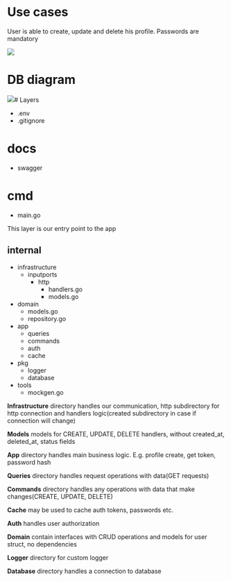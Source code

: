 # Use cases
User is able to create, update and delete his profile. Passwords are mandatory

[![](https://mermaid.ink/img/pako:eNp90MEKwjAMBuBXCTkpzBfYQXAOEfQg6ECwHsqa6qBbR9ciYn13awvDXcylIfngD31hrQVhjlLpR33nxsKpZB2EWl2qgcwVFoulPza3DlzvoZgdjJaNIqgNcUtinnARWdWLMIM-Eb8dsYuLKS5J0Q8-j1jExRSvYxr0erAeNrNDeP9eEN0uuX_h0e2Tm-Zihi2Zljci_M7rO2No79QSwzy0giR3yjJk3TtQ7qw-Prsac2scZZgyy4bfDG8xl1wN9P4ASpZ4EA?type=png)](https://mermaid.live/edit#pako:eNp90MEKwjAMBuBXCTkpzBfYQXAOEfQg6ECwHsqa6qBbR9ciYn13awvDXcylIfngD31hrQVhjlLpR33nxsKpZB2EWl2qgcwVFoulPza3DlzvoZgdjJaNIqgNcUtinnARWdWLMIM-Eb8dsYuLKS5J0Q8-j1jExRSvYxr0erAeNrNDeP9eEN0uuX_h0e2Tm-Zihi2Zljci_M7rO2No79QSwzy0giR3yjJk3TtQ7qw-Prsac2scZZgyy4bfDG8xl1wN9P4ASpZ4EA)
# DB diagram
[![](https://mermaid.ink/img/pako:eNqVkbFuxDAIhl_FYr57gajjLR06dY10QjZprCZ2BFjV6Zp3L05OctqqQ70Anw3-gTv4HAg68BOKXCK-Mc59cnY24ooQ33dQTwzNHyKLuoQzNWY5PxHNGKcWjigjhetixT8yH8pxng5ZngnV3qE2Vpbwi-XnSwtEUYvs8bqbqt89fZ7PbsmidndsbkN_dFcTrzE4poGYkqeN_F_gUdM3wSucYCa26QSb_6aiBx3JZgeduQH5vYc-1XdYNL_ekodOudAJ9o8e64JuwEmMUoia-eWx0GrWLw0qj5U?type=png)](https://mermaid.live/edit#pako:eNqVkbFuxDAIhl_FYr57gajjLR06dY10QjZprCZ2BFjV6Zp3L05OctqqQ70Anw3-gTv4HAg68BOKXCK-Mc59cnY24ooQ33dQTwzNHyKLuoQzNWY5PxHNGKcWjigjhetixT8yH8pxng5ZngnV3qE2Vpbwi-XnSwtEUYvs8bqbqt89fZ7PbsmidndsbkN_dFcTrzE4poGYkqeN_F_gUdM3wSucYCa26QSb_6aiBx3JZgeduQH5vYc-1XdYNL_ekodOudAJ9o8e64JuwEmMUoia-eWx0GrWLw0qj5U)# Layers

* .env
* .gitignore
# docs
* swagger
# cmd
* main.go

This layer is our entry point to the app

## internal
* infrastructure
  * inputports
    * http
      * handlers.go
      * models.go
* domain
  * models.go
  * repository.go
* app
  * queries
  * commands
  * auth
  * cache
* pkg
  * logger
  * database
* tools 
  * mockgen.go

**Infrastructure** directory handles our communication, http subdirectory for http connection and handlers logic(created subdirectory in case if connection will change)

**Models** models for CREATE, UPDATE, DELETE handlers, without created_at, deleted_at, status fields

**App** directory handles main business logic. E.g. profile create, get token, password hash

**Queries** directory handles request operations with data(GET requests)

**Commands** directory handles any operations with data that make changes(CREATE, UPDATE, DELETE)

**Cache** may be used to cache auth tokens, passwords etc.

**Auth** handles user authorization

**Domain** contain interfaces with CRUD operations and models for user struct, no dependencies

**Logger** directory for custom logger

**Database** directory handles a connection to database





